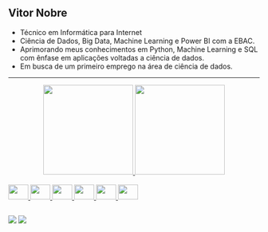 ## Vitor Nobre

-  Técnico em Informática para Internet
-  Ciência de Dados, Big Data, Machine Learning e Power BI com a EBAC.
-  Aprimorando meus conhecimentos em Python, Machine Learning e SQL com ênfase em aplicações voltadas a ciência de dados.
-  Em busca de um primeiro emprego na área de ciência de dados.
___

<div align='center'>
  <a href="https://github.com/nobrevitor">
  <img height="180em" src="https://github-readme-stats.vercel.app/api?username=nobrevitor&show_icons=true&theme=dark#gh-dark-mode-only&include_all_commits=true&count_private=true">
  <img height="180em" src="https://github-readme-stats.vercel.app/api/top-langs/?username=nobrevitor&layout=compact&theme=dark#gh-dark-mode-only">
</div>

<div style="display: inline_block;"><br>
  <img aling="center" height="30" width="40" src="https://cdn.jsdelivr.net/gh/devicons/devicon/icons/python/python-original.svg" />
  <img aling="center" height="30" width="40" src="https://img.icons8.com/?size=100&id=38561&format=png&color=000000" />
  <img aling="center" height="30" width="40" src="https://upload.wikimedia.org/wikipedia/commons/2/22/Pandas_mark.svg" />
  <img aling="center" height="30" width="40" src="https://seaborn.pydata.org/_images/logo-mark-lightbg.svg" />
  <img aling="center" height="30" width="40" src="https://upload.wikimedia.org/wikipedia/commons/0/05/Scikit_learn_logo_small.svg" />
  <img aling="center" height="30" width="40" src="https://assets.streamlinehq.com/image/private/w_300,h_300,ar_1/f_auto/v1/icons/1/aws-athena-hv6gsv93ozj2o0gsxdtg6m.png/aws-athena-jan6k55udjsv6va5uwobn.png?_a=DATAdtAAZAA0" />

  
</div>

##
  
<div>
  <a href = "mailto:vitor.nobre.silva@gmail.com" target="_blank"><img src="https://img.shields.io/badge/-Gmail-%23333?style=for-the-badge&logo=gmail&logoColor=white"></a>
  <a href="https://www.linkedin.com/in/vitor-nobre-silva/" target="_blank"><img src="https://img.shields.io/badge/-LinkedIn-%230077B5?style=for-the-badge&logo=linkedin&logoColor=white"></a> 
</div>
